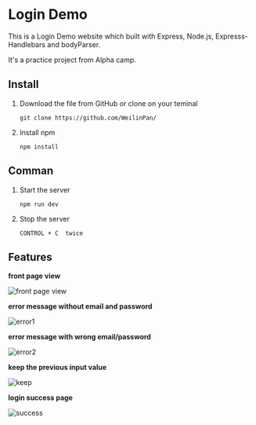 # Login Demo

This is a Login Demo website which built with Express, Node.js, Expresss-Handlebars and bodyParser.

It's a practice project from Alpha camp.

## Install

1. Download the file from GitHub or clone on your teminal

   ```
   git clone https://github.com/WeilinPan/
   ```

2. Install npm

   ```
   npm install
   ```

## Comman

1. Start the server

   ```
   npm run dev
   ```

2. Stop the server

   ```
   CONTROL + C  twice
   ```

## Features

**front page view**

![front page view](https://upload.cc/i1/2019/09/01/qpe4VG.png)

**error message without email and password**

![error1](https://upload.cc/i1/2019/09/01/V3ZCGq.png)

**error message with wrong email/password**

![error2](https://upload.cc/i1/2019/09/01/ZXnAi3.png)

**keep the previous input value**

![keep](https://upload.cc/i1/2019/09/01/jK7ZJs.png)

**login success page**

![success](https://upload.cc/i1/2019/09/01/D2UyS0.png)